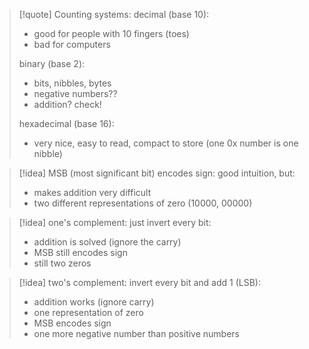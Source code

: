 

>[!quote] Counting systems:
>decimal (base 10):
>- good for people with 10 fingers (toes)
>- bad for computers
>
>binary (base 2):
>- bits, nibbles, bytes
>- negative numbers??
>- addition? check!
>
>hexadecimal (base 16):
>- very nice, easy to read, compact to store (one 0x number is one nibble)

>[!idea] MSB (most significant bit) encodes sign:
>good intuition, but:
>- makes addition very difficult
>- two different representations of zero (10000, 00000)

>[!idea] one's complement:
>just invert every bit:
>- addition is solved (ignore the carry)
>- MSB still encodes sign
>- still two zeros

>[!idea] two's complement:
>invert every bit and add 1 (LSB):
>- addition works (ignore carry)
>- one representation of zero
>- MSB encodes sign
>- one more negative number than positive numbers





